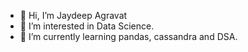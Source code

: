   -  👋 Hi, I’m Jaydeep Agravat
  -  👀 I’m interested in Data Science.
  -  🌱 I’m currently learning pandas, cassandra and DSA.
